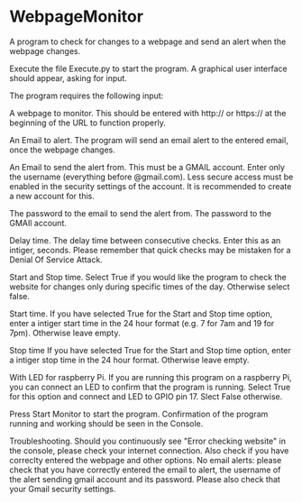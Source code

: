 # WebpageMonitor
A program to check for changes to a webpage and send an alert when the webpage changes.

Execute the file Execute.py to start the program.
A graphical user interface should appear, asking for input.


The program requires the following input:

A webpage to monitor. 
  This should be entered with http:// or https:// at the beginning of the URL to function properly.
  
An Email to alert.
  The program will send an email alert to the entered email, once the webpage changes.
  
An Email to send the alert from.
  This must be a GMAIL account. Enter only the username (everything before @gmail.com). 
  Less secure access must be enabled in the security settings of the account. It is recommended to create a new account for this.
  
The password to the email to send the alert from.
  The password to the GMAIl account.
  
Delay time.
  The delay time between consecutive checks. Enter this as an intiger, seconds. Please remember that quick checks may be mistaken for a Denial Of Service Attack.
  
Start and Stop time.
  Select True if you would like the program to check the website for changes only during specific times of the day. Otherwise select false.
  
Start time.
  If you have selected True for the Start and Stop time option, enter a intiger start time in the 24 hour format (e.g. 7 for 7am and 19 for 7pm). Otherwise leave empty.
  
Stop time
  If you have selected True for the Start and Stop time option, enter a intiger stop time in the 24 hour format. Otherwise leave empty.
  
With LED for raspberry Pi.
  If you are running this program on a raspberry Pi, you can connect an LED to confirm that the program is running. Select True for this option and connect and LED to GPIO pin 17. Slect False otherwise.
  
Press Start Monitor to start the program. Confirmation of the program running and working should be seen in the Console.

Troubleshooting.
  Should you continuously see "Error checking website" in the console, please check your internet connection. Also check if you have correclty entered the webpage and other options.
  No email alerts: please check that you have correctly entered the email to alert, the username of the alert sending gmail account and its password. Please also check that your Gmail security settings.   
